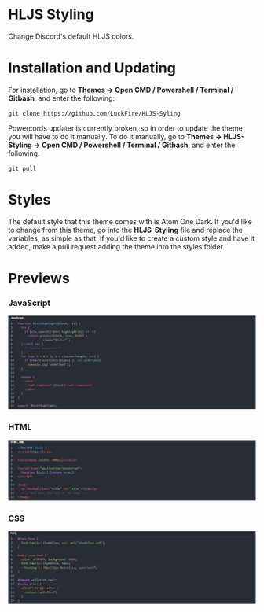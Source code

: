 # HLJS Styling
Change Discord's default HLJS colors.

# Installation and Updating
For installation, go to **Themes -> Open CMD / Powershell / Terminal / Gitbash**, and enter the following:
```
git clone https://github.com/LuckFire/HLJS-Syling
```

Powercords updater is currently broken, so in order to update the theme you will have to do it manually. To do it manually, go to **Themes -> HLJS-Styling -> Open CMD / Powershell / Terminal / Gitbash**, and enter the following:
```
git pull
```

# Styles
The default style that this theme comes with is Atom One Dark. If you'd like to change from this theme, go into the **HLJS-Styling** file and replace the variables, as simple as that. If you'd like to create a custom style and have it added, make a pull request adding the theme into the styles folder.

# Previews
### JavaScript
![Preview](./Previews/JavaScriptDefault.png)

### HTML
![Preview](./Previews/HTMLDefault.png)

### CSS
![Preview](./Previews/CSSDefault.png)
